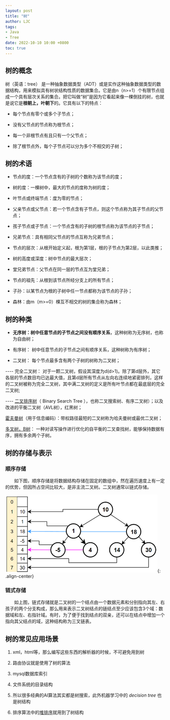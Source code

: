 ```yaml
---
layout: post
title: "树"
author: LJC
tags:
- Java
- Tree
date: 2022-10-10 10:00 +0800
toc: true
---
```


## 树的概念

树（英语：tree） 是一种抽象数据类型（ADT）或是实作这种抽象数据类型的数据结构，用来模拟具有树状结构性质的数据集合。它是由n（n>=1）个有限节点组成一个具有层次关系的集合。把它叫做“树”是因为它看起来像一棵倒挂的树，也就是说它是**根朝上，叶朝下**的。它具有以下的特点：

- 每个节点有零个或多个子节点；

- 没有父节点的节点称为根节点；

- 每一个非根节点有且只有一个父节点；

- 除了根节点外，每个子节点可以分为多个不相交的子树；

## 树的术语

- 节点的度：一个节点含有的子树的个数称为该节点的度；

- 树的度：一棵树中，最大的节点的度称为树的度；

- 叶节点或终端节点：度为零的节点；

- 父亲节点或父节点：若一个节点含有子节点，则这个节点称为其子节点的父节点；

- 孩子节点或子节点：一个节点含有的子树的根节点称为该节点的子节点；

- 兄弟节点：具有相同父节点的节点互称为兄弟节点；

- 节点的层次：从根开始定义起，根为第1层，根的子节点为第2层，以此类推；

- 树的高度或深度：树中节点的最大层次；

- 堂兄弟节点：父节点在同一层的节点互为堂兄弟；

- 节点的祖先：从根到该节点所经分支上的所有节点；

- 子孙：以某节点为根的子树中任一节点都称为该节点的子孙；

- 森林：由m（m>=0）棵互不相交的树的集合称为森林；

## 树的种类

- **无序树：**树中任意节点的子**节点之间没有顺序关系**，这种树称为无序树，也称为自由树；

- 有序树： 树中任意节点的子节点之间有顺序关系，这种树称为有序树；

- 二叉树： 每个节点最多含有两个子树的树称为二叉树；

---- 完全二叉树： 对于一颗二叉树，假设其深度为d(d>1)。除了第d层外，其它各层的节点数目均已达最大值，且第d层所有节点从左向右连续地紧密排列，这样的二叉树被称为完全二叉树，其中满二叉树的定义是所有叶节点都在最底层的完全二叉树;

---- [二叉排序树](https://jeremy1lee.github.io/2022/10/02/binary-search-tree/)（ Binary Search Tree ），也称二叉搜索树、有序二叉树）；以及改进的平衡二叉树（AVL树），红黑树；

[霍夫曼树](https://jeremy1lee.github.io/2022/09/28/huff-tree/)（用于信息编码）：带权路径最短的二叉树称为哈夫曼树或最优二叉树；

[多叉树，B树](https://jeremy1lee.github.io/2022/10/07/multiway-tree/)： 一种对读写操作进行优化的自平衡的二叉查找树，能够保持数据有序，拥有多余两个子树。

## 树的存储与表示

### 顺序存储

&emsp;&emsp;如下图，顺序存储是将数据结构存储在固定的数组中，然在遍历速度上有一定的优势，但因所占空间比较大，是非主流二叉树。二叉树通常以链式存储。

![arrayTree.png](/images/arrayTree.png "顺序存储与链式存储"){: .align-center}

### 链式存储

&emsp;&emsp;如上图，链式存储就是二叉树的一个结点由一个数据元素和分别指向其左、右孩子的两个分支构成，那么用来表示二叉树结点的链结点至少应该包含3个域：数据域和左、右指针域。有时，为了便于找到结点的双亲，还可以在结点中增加一个指向其父结点的域，这种结构称为三叉链表。

## 树的常见应用场景

1. xml，html等，那么编写这些东西的解析器的时候，不可避免用到树

2. 路由协议就是使用了树的算法

3. mysql数据库索引

4. 文件系统的目录结构

5. 所以很多经典的AI算法其实都是树搜索，此外机器学习中的 *decision tree* 也是树结构

6. 排序算法中的[堆排序](https://jeremy1lee.github.io/2022/09/27/heap-sort/)就用到了树结构

